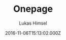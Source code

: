 ---
title: Onepage
github: 'https://github.com/lukas-h/onepage'
demo: 'https://himsel.me'
author: Lukas Himsel
ssg:
  - Jekyll
cms:
  - No Cms
date: 2016-11-06T15:13:02.000Z
github_branch: master
description: uncomplicated single-page jekyll blog theme
stale: false
disabled: true
disabled_reason: Demo URL not found
---